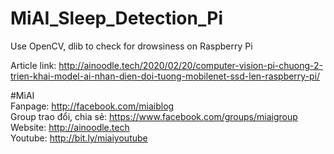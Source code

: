 # MiAI_Sleep_Detection_Pi
Use OpenCV, dlib to check for drowsiness on Raspberry Pi

Article link: http://ainoodle.tech/2020/02/20/computer-vision-pi-chuong-2-trien-khai-model-ai-nhan-dien-doi-tuong-mobilenet-ssd-len-raspberry-pi/

#MìAI <br>
Fanpage: http://facebook.com/miaiblog<br>
Group trao đổi, chia sẻ: https://www.facebook.com/groups/miaigroup<br>
Website: http://ainoodle.tech<br>
Youtube: http://bit.ly/miaiyoutube<br>
